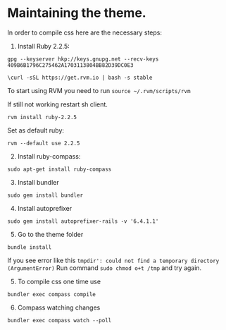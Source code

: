 # Maintaining the theme.

In order to compile css here are the necessary steps:

1. Install Ruby 2.2.5:

`gpg --keyserver hkp://keys.gnupg.net --recv-keys 409B6B1796C275462A1703113804BB82D39DC0E3`

`\curl -sSL https://get.rvm.io | bash -s stable`

To start using RVM you need to run 
`source ~/.rvm/scripts/rvm`

If still not working restart sh client.

`rvm install ruby-2.2.5`

Set as default ruby:

`rvm --default use 2.2.5`

2. Install ruby-compass:

`sudo apt-get install ruby-compass`

3. Install bundler
   
`sudo gem install bundler`

4. Install autoprefixer

`sudo gem install autoprefixer-rails -v '6.4.1.1'`

5. Go to the theme folder
   
`bundle install`
   
If you see error like this `tmpdir': could not find a temporary directory (ArgumentError)`
Run command `sudo chmod o+t /tmp` and try again.

5. To compile css one time use

`bundler exec compass compile`

6. Compass watching changes

`bundler exec compass watch --poll`
